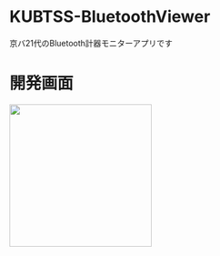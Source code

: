 # KUBTSS-BluetoothViewer
京バ21代のBluetooth計器モニターアプリです

# 開発画面
<img src="https://user-images.githubusercontent.com/41512077/111991233-6b16bd00-8b57-11eb-9d2e-5d3d8f20d810.PNG" width="250px">

